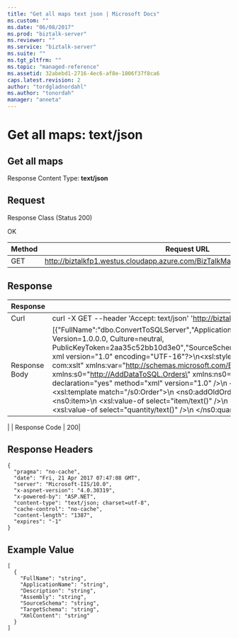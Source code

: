 ```yaml
---
title: "Get all maps text json | Microsoft Docs"
ms.custom: ""
ms.date: "06/08/2017"
ms.prod: "biztalk-server"
ms.reviewer: ""
ms.service: "biztalk-server"
ms.suite: ""
ms.tgt_pltfrm: ""
ms.topic: "managed-reference"
ms.assetid: 32abebd1-2716-4ec6-af8e-1806f37f8ca6
caps.latest.revision: 2
author: "tordgladnordahl"
ms.author: "tonordah"
manager: "anneta"
---
```

# Get all maps: text/json
## Get all maps

  Response Content Type: **text/json**

Request
---
Response Class (Status 200)

OK

Method  | Request URL
------------- | -------------
GET  |http://biztalkfp1.westus.cloudapp.azure.com/BizTalkManagementService/Transforms |

Response
---

| Response | Content          |
| ------------- | ----------- |
| Curl | curl -X GET --header 'Accept: text/json' 'http://biztalkfp1.westus.cloudapp.azure.com/BizTalkManagementService/Transforms' |
|Response Body|[{"FullName":"dbo.ConvertToSQLServer","ApplicationName":"OldOrdersReceive","Description":null,"Assembly":"dbo.ConvertToSQLServer,OldOrdersReceive, Version=1.0.0.0, Culture=neutral, PublicKeyToken=2aa35c52bb10d3e0","SourceSchema":"AddDataToSQL.Orders","TargetSchema":"AddDataToSQL.TypedProcedure_dbo","XmlContent":"\<?xml version=\"1.0\" encoding=\"UTF-16\"?>\n\<xsl:stylesheet xmlns:xsl=\"http://www.w3.org/1999/XSL/Transform\" xmlns:msxsl=\"urn:schemas-microsoft-com:xslt\" xmlns:var=\"http://schemas.microsoft.com/BizTalk/2003/var\" exclude-result-prefixes=\"msxsl var s0\" version=\"1.0\" xmlns:s0=\"http://AddDataToSQL.Orders\" xmlns:ns0=\"http://schemas.microsoft.com/Sql/2008/05/TypedProcedures/dbo\">\n  \<xsl:output omit-xml-declaration=\"yes\" method=\"xml\" version=\"1.0\" />\n  \<xsl:template match=\"/\">\n    \<xsl:apply-templates select=\"/s0:Order\" />\n  \</xsl:template>\n  \<xsl:template match=\"/s0:Order\">\n    \<ns0:addOldOrders>\n      \<ns0:customerId>\n        \<xsl:value-of select=\"customerId/text()\" />\n      \</ns0:customerId>\n      \<ns0:item>\n        \<xsl:value-of select=\"item/text()\" />\n      \</ns0:item>\n      \<ns0:price>\n        \<xsl:value-of select=\"price/text()\" />\n      \</ns0:price>\n      \<ns0:quantity>\n        \<xsl:value-of select=\"quantity/text()\" />\n      \</ns0:quantity>\n    \</ns0:addOldOrders>\n  \</xsl:template>\n\</xsl:stylesheet>"}]
|
| Response Code | 200|




Response Headers
---

```
{
  "pragma": "no-cache",
  "date": "Fri, 21 Apr 2017 07:47:08 GMT",
  "server": "Microsoft-IIS/10.0",
  "x-aspnet-version": "4.0.30319",
  "x-powered-by": "ASP.NET",
  "content-type": "text/json; charset=utf-8",
  "cache-control": "no-cache",
  "content-length": "1387",
  "expires": "-1"
}
```

Example Value
---

```
[
  {
    "FullName": "string",
    "ApplicationName": "string",
    "Description": "string",
    "Assembly": "string",
    "SourceSchema": "string",
    "TargetSchema": "string",
    "XmlContent": "string"
  }
]

```
